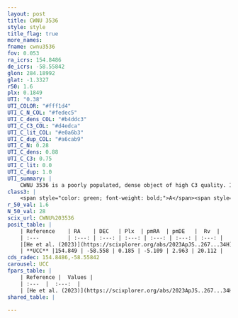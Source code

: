 ```yaml
---
layout: post
title: CWNU 3536
style: style
title_flag: true
more_names: 
fname: cwnu3536
fov: 0.053
ra_icrs: 154.8486
de_icrs: -58.55842
glon: 284.18992
glat: -1.3327
r50: 1.6
plx: 0.1849
UTI: "0.38"
UTI_COLOR: "#fff1d4"
UTI_C_N_COL: "#fedec5"
UTI_C_dens_COL: "#b4ddc3"
UTI_C_C3_COL: "#d4edca"
UTI_C_lit_COL: "#e0a6b3"
UTI_C_dup_COL: "#a6cab9"
UTI_C_N: 0.28
UTI_C_dens: 0.88
UTI_C_C3: 0.75
UTI_C_lit: 0.0
UTI_C_dup: 1.0
UTI_summary: |
    CWNU 3536 is a poorly populated, dense object of high C3 quality. It was recently reported in the literature.
class3: |
    <span style="color: green; font-weight: bold;">A</span><span style="color: #FFC300; font-weight: bold;">B</span>
r_50_val: 1.6
N_50_val: 28
scix_url: CWNU%203536
posit_table: |
    | Reference    | RA    | DEC   | Plx  | pmRA  | pmDE   |  Rv  |
    | :---         | :---: | :---: | :---: | :---: | :---: | :---: |
    |[He et al. (2023)](https://scixplorer.org/abs/2023ApJS..267...34H) | 154.853 | -58.557 | 0.179 | -5.105 | 2.963 | 16.54 |
    | **UCC** |154.849 | -58.558 | 0.185 | -5.109 | 2.963 | 20.112 | 
cds_radec: 154.8486,-58.55842
carousel: UCC
fpars_table: |
    | Reference |  Values |
    | :---  |  :---:  |
    | [He et al. (2023)](https://scixplorer.org/abs/2023ApJS..267...34H) | `A0=4.35, m-M=13.05, logA=7.2` |
shared_table: |
    
---
```

